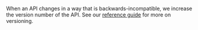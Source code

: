 When an API changes in a way that is backwards-incompatible, we increase the version number of the API.
See our [reference guide](/api-documentation/docs/reference-guide#versioning) for more on
versioning.
